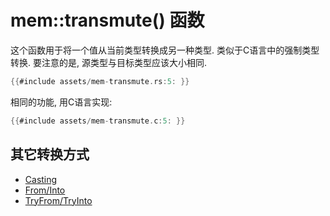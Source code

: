 # mem::transmute() 函数

这个函数用于将一个值从当前类型转换成另一种类型. 类似于C语言中的强制类型转换.
要注意的是, 源类型与目标类型应该大小相同.

```rust
{{#include assets/mem-transmute.rs:5: }}
```

相同的功能, 用C语言实现:

```C
{{#include assets/mem-transmute.c:5: }}
```

## 其它转换方式

- [Casting](../../primitives/cast.md)
- [From/Into](../../common-traits/from-into.md)
- [TryFrom/TryInto](../../common-traits/try-from-try-into.md)
